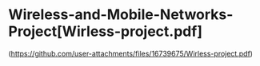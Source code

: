 # Wireless-and-Mobile-Networks-Project[Wirless-project.pdf]
(https://github.com/user-attachments/files/16739675/Wirless-project.pdf)
